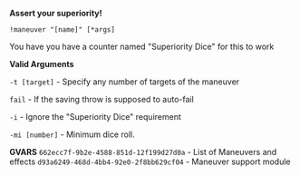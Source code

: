 **Assert your superiority!**

`!maneuver "[name]" [*args]`

You have you have a counter named "Superiority Dice" for this to work

**Valid Arguments**

`-t [target]` - Specify any number of targets of the maneuver

`fail` - If the saving throw is supposed to auto-fail

`-i` - Ignore the "Superiority Dice" requirement

`-mi [number]` - Minimum dice roll.

**GVARS**
`662ecc7f-9b2e-4588-851d-12f199d27d0a` - List of Maneuvers and effects
`d93a6249-468d-4bb4-92e0-2f8bb629cf04` - Maneuver support module


